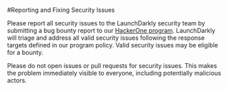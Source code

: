 #Reporting and Fixing Security Issues

Please report all security issues to the LaunchDarkly security team by submitting a bug bounty report to our [HackerOne program](https://hackerone.com/launchdarkly?type=team). LaunchDarkly will triage and address all valid security issues following the response targets defined in our program policy. Valid security issues may be eligible for a bounty.

Please do not open issues or pull requests for security issues. This makes the problem immediately visible to everyone, including potentially malicious actors.
